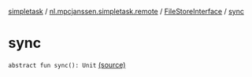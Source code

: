[simpletask](../../index.md) / [nl.mpcjanssen.simpletask.remote](../index.md) / [FileStoreInterface](index.md) / [sync](.)

# sync

`abstract fun sync(): Unit` [(source)](https://github.com/mpcjanssen/simpletask-android/blob/master/src/main/java/nl/mpcjanssen/simpletask/remote/FileStoreInterface.kt#L25)